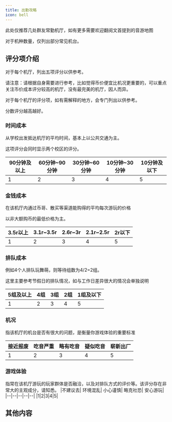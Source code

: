 ```yaml
---
title: 出勤攻略
icon: bell
---
```



此处仅推荐几处群友常勤机厅，如有更多需要欢迎翻阅文首提到的音游地图

对于机种数量，仅列出部分常见机台。

## 评分项介绍

对于每个机厅，列出五项评分以供参考。

请注意：请根据自身需要进行参考，比如觉得币价便宜比机况更重要的，可以重点关注币价成本评分较高的机厅，没有最完美的机厅，因人而异。

对于每个机厅的评分项，如有需解释的地方，会专门列出以供参考。

分数评分越高越好。

### 时间成本

从学校出发抵达机厅的平均时间，基本上以公共交通为主。

这项评分会同时显示两个校区的评分。

| 90分钟及以上 | 60分钟\~90分钟 | 30分钟\~60分钟 | 10分钟\~30分钟| 10分钟及以下 |
|--|--|--|--|--|
|1|2|3|4|5|

### 金钱成本

在该机厅内通过币哥、散买等渠道能购得的平均每次游玩的价格

以非大额购币的最低价格为主。


|3.5r以上	|3.1r~3.5r	|2.6r~3r|	2.1r~2.5r	|2r以下|
|--|--|--|--|--|
|1|2|3|4|5|

### 排队成本

例如4个人排队玩舞萌，则等待组数为4/2=2组。

这里主要参考节假日的排队情况，如与工作日差异很大的情况会单独说明

|5组及以上	|4组	|3组	|2组|	1组及以下|
|--|--|--|--|--|
|1|2|3|4|5|

### 机况

指该机厅的机台是否有很大的问题，是衡量你游戏体验的重要标准



|接近报废|	吃音严重|	略有吃音|	疑似吃音|	崭新出厂 |
|--|--|--|--|--|
|1|2|3|4|5|

### 游戏体验

指常在该机厅游玩的玩家群体是否融洽，以及对排队方式的评价等。该评分存在非常大的主观成分，请知悉。
|不建议去|	环境混乱|	小心谨慎|	略克社恐|	安心游玩|
|--|--|--|--|--|
|1|2|3|4|5|

## 其他内容

### 

<Catalog></Catalog>

